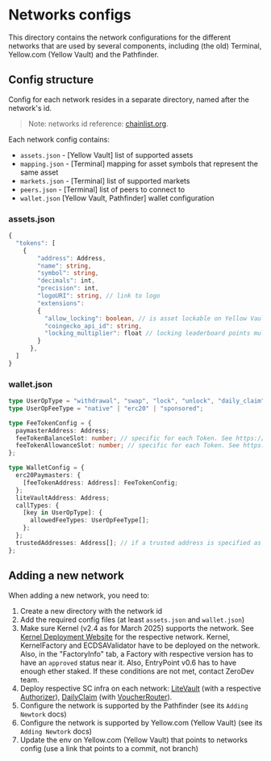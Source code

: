 # Networks configs

This directory contains the network configurations for the different networks that are used by several components, including (the old) Terminal, Yellow.com (Yellow Vault) and the Pathfinder.

## Config structure

Config for each network resides in a separate directory, named after the network's id.

> Note: networks id reference: [chainlist.org](https://chainlist.org/).

Each network config contains:

- `assets.json` - [Yellow Vault] list of supported assets
- `mapping.json` - [Terminal] mapping for asset symbols that represent the same asset
- `markets.json` - [Terminal] list of supported markets
- `peers.json` - [Terminal] list of peers to connect to
- `wallet.json` [Yellow Vault, Pathfinder] wallet configuration

### assets.json

```ts
{
  "tokens": [
    {
        "address": Address,
        "name": string,
        "symbol": string,
        "decimals": int,
        "precision": int,
        "logoURI": string, // link to logo
        "extensions":
        {
          "allow_locking": boolean, // is asset lockable on Yellow Vault ?
          "coingecko_api_id": string,
          "locking_multiplier": float // locking leaderboard points multiplier for each $ of asset locked (1.5 means 1.5 points per $ locked)
        }
      },
  ]
}
```

### wallet.json

```ts
type UserOpType = "withdrawal", "swap", "lock", "unlock", "daily_claim", "daily_tap_reward", "mint", "other";
type UserOpFeeType = "native" | "erc20" | "sponsored";

type FeeTokenConfig = {
  paymasterAddress: Address;
  feeTokenBalanceSlot: number; // specific for each Token. See https://docs.soliditylang.org/en/v0.8.25/internals/layout_in_storage.html
  feeTokenAllowanceSlot: number; // specific for each Token. See https://docs.soliditylang.org/en/v0.8.25/internals/layout_in_storage.html
};

type WalletConfig = {
  erc20Paymasters: {
    [feeTokenAddress: Address]: FeeTokenConfig;
  };
  liteVaultAddress: Address;
  callTypes: {
    [key in UserOpType]: {
      allowedFeeTypes: UserOpFeeType[];
    };
  };
  trustedAddresses: Address[]; // if a trusted address is specified as `to` in a userOp, there is no call type rules check
};
```

## Adding a new network

When adding a new network, you need to:

1. Create a new directory with the network id
2. Add the required config files (at least `assets.json` and `wallet.json`)
3. Make sure Kernel (v2.4 as for March 2025) supports the network. See [Kernel Deployment Website](https://kernel-deployments-status.onrender.com/) for the respective network. Kernel, KernelFactory and ECDSAValidator have to be deployed on the network.
   Also, in the "FactoryInfo" tab, a Factory with respective version has to have an `approved` status near it. Also, EntryPoint v0.6 has to have enough ether staked. If these conditions are not met, contact ZeroDev team.
4. Deploy respective SC infra on each network: [LiteVault](https://github.com/layer-3/broker-contracts/blob/master/src/vault/LiteVault.sol) (with a respective [Authorizer](https://github.com/layer-3/broker-contracts/blob/master/src/vault/TimeRangeAuthorizer.sol)), [DailyClaim](https://github.com/layer-3/broker-contracts/blob/master/src/voucher/executors/ClaimExecutor.sol) (with [VoucherRouter](https://github.com/layer-3/broker-contracts/blob/master/src/voucher/VoucherRouter.sol)).
5. Configure the network is supported by the Pathfinder (see its `Adding Newtork` docs)
6. Configure the network is supported by Yellow.com (Yellow Vault) (see its `Adding Newtork` docs)
7. Update the env on Yellow.com (Yellow Vault) that points to networks config (use a link that points to a commit, not branch)
